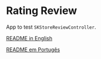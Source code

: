 # Rating Review
App to test `SKStoreReviewController`.

[README in English](/README-en.md)

[README em Portugês](README-pt.md)